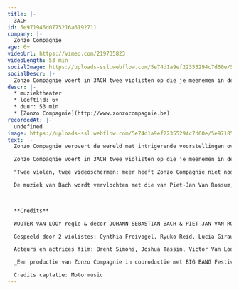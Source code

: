 ```yaml
---
title: |-
  3ACH
id: 5e971946d0775216a6192711
company: |-
  Zonzo Compagnie
age: 6+
videoUrl: https://vimeo.com/219735823
videoLength: 53 min
socialImage: https://uploads-ssl.webflow.com/5e74d1a9ef22355294c7d60e/5e971859e327e312f33e78c8_zonzo_3ach_c_driessegers_web.jpg
socialDescr: |-
  Zonzo Compagnie voert in 3ACH twee violisten op die je meenemen in de wereld van Bach. Ze weven Bachs melodieën langs onnavolgbare harmonieën. Ze staan midden in een videodecor dat door een wonderlijke kinderwereld wordt bevolkt. Samen ontdekken ze muziek die volgens velen de mooiste is die ooit werd geschreven.
descr: |-
  * muziektheater
  * leeftijd: 6+
  * duur: 53 min
  * [Zonzo Compagnie](http://www.zonzocompagnie.be)‍
recordedAt: |-
  undefined
image: https://uploads-ssl.webflow.com/5e74d1a9ef22355294c7d60e/5e971859e327e312f33e78c8_zonzo_3ach_c_driessegers_web.jpg
text: |-
  Zonzo Compagnie verovert de wereld met intrigerende voorstellingen over het werk van fascinerende muzikanten en componisten. Eerder werd de muziek van John Cage, Miles Davis en Luciano Berio uitgepakt en aangepakt, nu is Johann Sebastian Bach aan de beurt. Bach is een monument, een tovenaar met klank en melodieën, een genie dat duizelingwekkende fuga’s, preludes, koralen en partita’s aan elkaar reeg en 250 jaar na zijn dood nog steeds de hitparades aanvoert.

  Zonzo Compagnie voert in 3ACH twee violisten op die je meenemen in de wereld van Bach. Ze weven Bachs melodieën langs onnavolgbare harmonieën. Ze staan midden in een videodecor dat door een wonderlijke kinderwereld wordt bevolkt. Samen ontdekken ze muziek die volgens velen de mooiste is die ooit werd geschreven.

  "Twee violen, twee videoschermen: meer heeft Zonzo Compagnie niet nodig voor onversneden muzikale verwondering."(De Standaard \*\*\*\*)

  De muziek van Bach wordt vervlochten met die van Piet-Jan Van Rossum, één van de meest smaakmakende componisten in Nederland die voor 3ACH een eigen interpretatie maakte van Bachs werk, en met de fascinerende beelden van Ine Van Baelen en Stijn Grupping, bekend van het aanstormende jonge gezelschap Post Uit Hessdalen. De regie is in handen van Wouter Van Looy, artistiek leider van Zonzo Compagnie, die tal van 5-sterren recensies in de wacht sleepte voor zijn regie van ondermeer Earth Diver (Ruhrtriennale / Muziektheater Transparant) en Die Zauberflöte (Luzerner Theater)

  ‍

  **Credits**

  WOUTER VAN LOOY regie & decor JOHANN SEBASTIAN BACH & PIET-JAN VAN ROSSUM muziek INE VAN BAELEN & STIJN GRUPPING video CAECILIA THUNISSEN muzikale dramaturgie JOHANNA TRUDZINSKI kostuums PIETER NYS technisch ontwerp

  Gespeeld door 2 violistes: Cynthia Freivogel, Ryuko Reid, Lucia Giraudo, Sara Decorso, Lidewij Vandervoort, Madoka Nakamaru of Sara DeCorso

  Acteurs en actrices film: Brent Simons, Joshua Tassin, Victor Van Looy, Julian Cuevas, Lou Van De Noortgate, Morris Van De Noortgate, Luisa Noviello, Astor Noviello, Tiana Yalina Oliveira & Cassie Alcendor

  _Een productie van Zonzo Compagnie in coproductie met BIG BANG Festival, Concertgebouw Brugge, BOZAR en Oorkaan. Met de steun van het Creative Europe Programme van de Europese Unie, Vlaanderen, Provincie Antwerpen en het Fonds Podiumkunsten._

  Credits captatie: Motormusic
---
```

